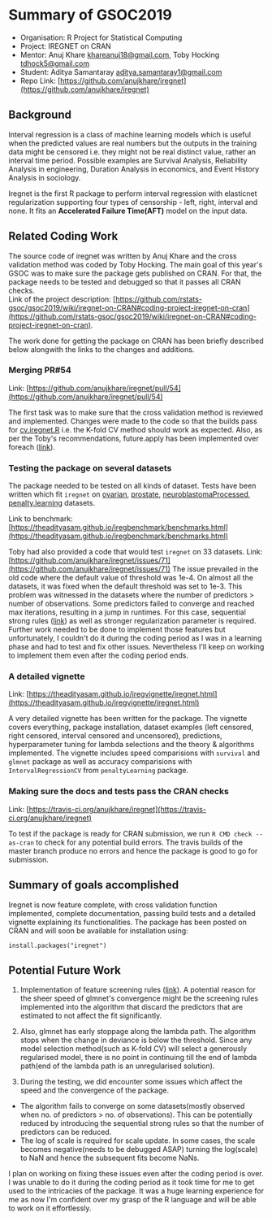 # Summary of GSOC2019

* Organisation: R Project for Statistical Computing
* Project: IREGNET on CRAN
* Mentor: Anuj Khare <khareanuj18@gmail.com>, Toby Hocking <tdhock5@gmail.com>
* Student: Aditya Samantaray <aditya.samantaray1@gmail.com>
* Repo Link: [https://github.com/anujkhare/iregnet](https://github.com/anujkhare/iregnet)

## Background
Interval regression is a class of machine learning models which is useful when the predicted values are real numbers but
the outputs in the training data might be censored i.e. they might not be real distinct value, rather an interval time period.
Possible examples are Survival Analysis, Reliability Analysis in engineering, Duration Analysis in economics, and 
Event History Analysis in sociology.

Iregnet is the first R package to perform interval regression with elasticnet regularization supporting four types of 
censorship - left, right, interval and none. It fits an **Accelerated Failure Time(AFT)** model on the input data.

## Related Coding Work
The source code of iregnet was written by Anuj Khare and the cross validation method was coded by Toby Hocking. The main goal
of this year's GSOC was to make sure the package gets published on CRAN. For that, the package needs to be tested and debugged
so that it passes all CRAN checks.  
Link of the project description: [https://github.com/rstats-gsoc/gsoc2019/wiki/iregnet-on-CRAN#coding-project-iregnet-on-cran](https://github.com/rstats-gsoc/gsoc2019/wiki/iregnet-on-CRAN#coding-project-iregnet-on-cran).

The work done for getting the package on CRAN has been briefly described below alongwith the links to the changes and additions.

### Merging PR#54
Link: [https://github.com/anujkhare/iregnet/pull/54](https://github.com/anujkhare/iregnet/pull/54)

The first task was to make sure that the cross validation method is reviewed and implemented. Changes were made to the code 
so that the builds pass for [cv.iregnet.R](https://github.com/anujkhare/iregnet/blob/master/R/cv.iregnet.R) i.e. the K-fold
CV method should work as expected. Also, as per the Toby's recommendations, future.apply has been implemented over foreach 
([link](https://github.com/anujkhare/iregnet/issues/69)).

### Testing the package on several datasets

The package needed to be tested on all kinds of dataset. Tests have been written which fit `iregnet` on [ovarian](https://github.com/anujkhare/iregnet/blob/master/tests/testthat/test_survival_glmnet.R), [prostate](https://github.com/anujkhare/iregnet/blob/master/tests/testthat/test_elemStatsLearn.R), 
[neuroblastomaProcessed](https://github.com/anujkhare/iregnet/blob/master/tests/testthat/test_all_open.R#L50), [penalty.learning](https://github.com/anujkhare/iregnet/blob/master/tests/testthat/test_cv.R#L6) datasets. 

Link to benchmark: [https://theadityasam.github.io/iregbenchmark/benchmarks.html](https://theadityasam.github.io/iregbenchmark/benchmarks.html)

Toby had also provided a code that would test `iregnet` on 33 datasets.
Link: [https://github.com/anujkhare/iregnet/issues/71](https://github.com/anujkhare/iregnet/issues/71)
The issue prevailed in the old code where the default value of threshold was 1e-4. On almost all the datasets, it
was fixed when the default threshold was set to 1e-3. This problem was witnessed in the datasets where the 
number of predictors > number of observations. Some predictors failed to converge and reached max iterations, resulting in a jump 
in runtimes. For this case, sequential strong rules ([link](https://www.ncbi.nlm.nih.gov/pmc/articles/PMC4262615/)) as well as stronger regularization parameter is required.
Further work needed to be done to implement those features but unfortunately, I couldn't do it during the coding period as I was in 
a learning phase and had to test and fix other issues. Nevertheless I'll keep on working to implement them even after the coding period ends.

### A detailed vignette 
Link: [https://theadityasam.github.io/iregvignette/iregnet.html](https://theadityasam.github.io/iregvignette/iregnet.html)

A very detailed vignette has been written for the package. The vignette covers everything, package installation, dataset 
examples (left censored, right censored, interval censored and uncensored), predictions, hyperparameter tuning for lambda selections
and the theory & algorithms implemented. The vignette includes speed comparisions with `survival` and `glmnet` package as well as
accuracy comparisions with `IntervalRegressionCV` from `penaltyLearning` package.

### Making sure the docs and tests pass the CRAN checks
Link: [https://travis-ci.org/anujkhare/iregnet](https://travis-ci.org/anujkhare/iregnet)

To test if the package is ready for CRAN submission, we run `R CMD check --as-cran` to check for any potential build errors.
The travis builds of the master branch produce no errors and hence the package is good to go for submission.

## Summary of goals accomplished

Iregnet is now feature complete, with cross validation function implemented, complete documentation, passing build tests and 
a detailed vignette explaining its functionalities. The package has been posted on CRAN and will soon be available for installation using:
```
install.packages("iregnet")
```


## Potential Future Work

1) Implementation of feature screening rules ([link](https://www.ncbi.nlm.nih.gov/pmc/articles/PMC4262615/)). A potential reason for
the sheer speed of glmnet's convergence might be the screening rules implemented into the algorithm that discard the predictors that are
estimated to not affect the fit significantly.

2) Also, glmnet has early stoppage along the lambda path. The algorithm stops when the change in deviance is below the threshold.
Since any model selection method(such as K-fold CV) will select a generously regularised model, there is no point in continuing
till the end of lambda path(end of the lambda path is an unregularised solution).

3) During the testing, we did encounter some issues which affect the speed and the convergence of the package.
* The algorithm fails to converge on some datasets(mostly observed when no. of predictors > no. of observations). This can be 
potentially reduced by introducing the sequential strong rules so that the number of predictors can be reduced.
* The log of scale is required for scale update. In some cases, the scale becomes negative(needs to be debugged ASAP) turning the
log(scale) to NaN and hence the subsequent fits become NaNs. 

I plan on working on fixing these issues even after the coding period is over. I was unable to do it during the coding period 
as it took time for me to get used to the intricacies of the package. It was a huge learning experience for me as now 
I'm confident over my grasp of the R language and will be able to work on it effortlessly.

